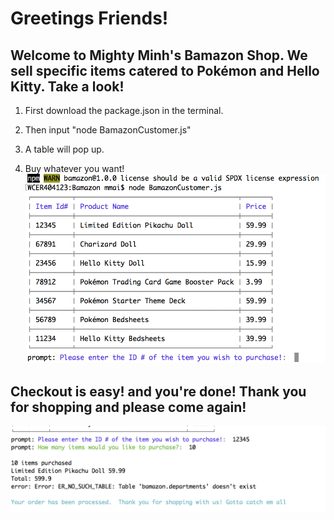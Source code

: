 # Greetings Friends!


## Welcome to Mighty Minh's Bamazon Shop. We sell specific items catered to Pokémon and Hello Kitty. Take a look!

1) First download the package.json in the terminal. 

2) Then input "node BamazonCustomer.js"

3) A table will pop up. 

4) Buy whatever you want! 
![Table](./table.png)

## Checkout is easy! and you're done! Thank you for shopping and please come again!

![Checkout](./checkout.png)
